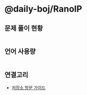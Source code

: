# @daily-boj/RanolP

## 문제 풀이 현황

~~~solved-table
~~~

## 언어 사용량

~~~language-usage
~~~

## 연결고리

- [저장소 방문 가이드](./docs/Repository-Visiting-Guide.md)